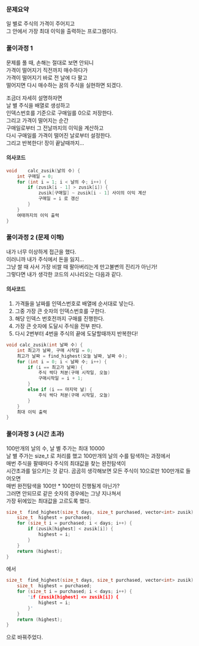 ### 문제요약

일 별로 주식의 가격이 주어지고    
그 안에서 가장 최대 이익을 출력하는 프로그램이다.   

### 풀이과정 1

문제를 풀 때, 손해는 절대로 보면 안되니   
가격이 떨어지기 직전까지 매수하다가   
가격이 떨어지기 바로 전 날에 다 팔고   
떨어지면 다시 매수하는 꿈의 주식을 실현하면 되겠다.   

조금더 자세히 설명하자면   
날 별 주식을 배열로 생성하고   
인덱스번호를 기준으로 구매일를 0으로 저장한다.   
그리고 가격이 떨어지는 순간   
구매일로부터 그 전날까지의 이익을 계산하고   
다시 구매일를 가격이 떨어진 날로부터 설정한다.   
그리고 반복한다! 장이 끝날때까지...

#### 의사코드
```c++
void    calc_zusik(날의 수) {
    int 구매일 = 0;
    for (int i = 1; i < 날의 수; i++) {
        if (zusik[i - 1] > zusik[i]) {
            zusik[구매일] ~ zusik[i - 1] 사이의 이익 계산
            구매일 = i 로 갱신
        }
    }
    여태까지의 이익 출력
}
```

### 풀이과정 2 (문제 이해)

내가 너무 이상하게 접근을 했다.   
이러니까 내가 주식에서 돈을 잃지...   
그냥 쌀 때 사서 가장 비쌀 때 팔아버리는게 만고불변의 진리가 아닌가!   
그렇다면 내가 생각한 코드의 시나리오는 다음과 같다.   

#### 의사코드

1. 가격들을 날짜를 인덱스번호로 배열에 순서대로 넣는다.   
2. 그중 가장 큰 숫자의 인덱스번호를 구한다.
3. 해당 인덱스 번호전까지 구매를 진행한다.
4. 가장 큰 숫자에 도달시 주식을 전부 판다.
5. 다시 2번부터 4번을 주식의 끝에 도달할때까지 반복한다!

```c++
void calc_zusik(int 날짜 수) {
    int 최고가 날짜, 구매 시작일 = 0;
    최고가 날짜 = find_highest(오늘 날짜, 날짜 수);
    for (int i = 0; i < 날짜 수; i++) {
        if (i == 최고가 날짜) {
            주식 싹다 처분(구매 시작일, 오늘)
            구매시작일 = i + 1;
        }
        else if (i == 마지막 날) {
            주식 싹다 처분(구매 시작일, 오늘)
        }
    }
    최대 이익 출력
}   

```

### 풀이과정 3 (시간 초과)

100만개의 날의 수, 날 별 주가는 최대 10000   
날 별 주가는 size_t 로 처리를 했고
100만개의 날의 수를 탐색하는 과정에서   
매번 주식을 팔때마다 주식의 최대값을 찾는 완전탐색이   
시간초과를 일으키는 것 같다.
곰곰히 생각해보면 모든 주식이 10으로만 100만개로 들어오면   
매번 완전탐색을 100만 * 100만이 진행될게 아닌가?   
그러면 안되므로 같은 숫자의 경우에는 그냥 지나쳐서   
가장 뒤에있는 최대값을 고르도록 했다.

```c++
size_t	find_highest(size_t days, size_t purchased, vector<int> zusik) {
	size_t	highest = purchased;
	for (size_t i = purchased; i < days; i++) {
		if (zusik[highest] < zusik[i]) {
			highest = i;
		}
	}
	return (highest);
}
```
에서
```c++
size_t	find_highest(size_t days, size_t purchased, vector<int> zusik) {
	size_t	highest = purchased;
	for (size_t i = purchased; i < days; i++) {
		'if (zusik[highest] <= zusik[i]) {
			highest = i;
		}'
	}
	return (highest);
}
```
으로 바꿔주었다.